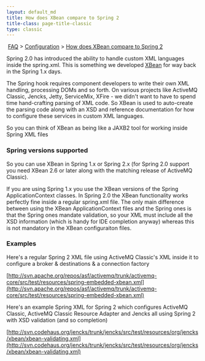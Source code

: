 ```yaml
---
layout: default_md
title: How does XBean compare to Spring 2 
title-class: page-title-classic
type: classic
---
```


 [FAQ](faq) > [Configuration](configuration) > [How does XBean compare to Spring 2](how-does-xbean-compare-to-spring-2)


Spring 2.0 has introduced the ability to handle custom XML languages inside the spring.xml. This is something we developed [XBean](http://geronimo.apache.org/xbean/) for way back in the Spring 1.x days.

The Spring hook requires component developers to write their own XML handling, processing DOMs and so forth. On various projects like ActiveMQ Classic, Jencks, Jetty, ServiceMix, XFire - we didn't want to have to spend time hand-crafting parsing of XML code. So XBean is used to auto-create the parsing code along with an XSD and reference documentation for how to configure these services in custom XML languages.

So you can think of XBean as being like a JAXB2 tool for working inside Spring XML files

### Spring versions supported

So you can use XBean in Spring 1.x or Spring 2.x (for Spring 2.0 support you need XBean 2.6 or later along with the matching release of ActiveMQ Classic).

If you are using Spring 1.x you use the XBean versions of the Spring ApplicationContext classes. In Spring 2.0 the XBean functionality works perfectly fine inside a regular spring.xml file. The only main difference between using the XBean ApplicationContext files and the Spring ones is that the Spring ones mandate validation, so your XML must include all the XSD information (which is handy for IDE completion anyway) whereas this is not mandatory in the XBean configuraiton files.

### Examples

Here's a regular Spring 2 XML file using ActiveMQ Classic's XML inside it to configure a broker & destinations & a connection factory

[http://svn.apache.org/repos/asf/activemq/trunk/activemq-core/src/test/resources/spring-embedded-xbean.xml](http://svn.apache.org/repos/asf/activemq/trunk/activemq-core/src/test/resources/spring-embedded-xbean.xml)

Here's an example Spring XML for Spring 2 which configures ActiveMQ Classic, ActiveMQ Classic Resource Adapter and Jencks all using Spring 2 with XSD validation (and so completion)

[http://svn.codehaus.org/jencks/trunk/jencks/src/test/resources/org/jencks/xbean/xbean-validating.xml](http://svn.codehaus.org/jencks/trunk/jencks/src/test/resources/org/jencks/xbean/xbean-validating.xml)

